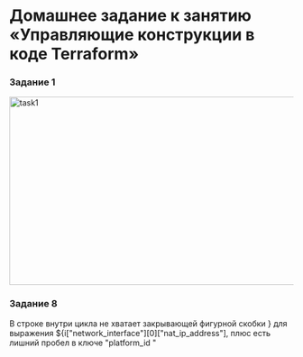 # Домашнее задание к занятию «Управляющие конструкции в коде Terraform»

### Задание 1
<img width="576" height="334" alt="task1" src="https://github.com/user-attachments/assets/ed781283-a7e8-40ea-b99f-aae827658e12" />



### Задание 8
В строке внутри цикла не хватает закрывающей фигурной скобки } для выражения ${i["network_interface"][0]["nat_ip_address"], плюс есть лишний пробел в ключе "platform_id "
